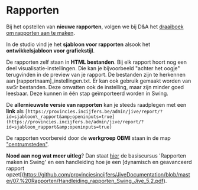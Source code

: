 # Rapporten

Bij het opstellen van **nieuwe rapporten**, volgen we bij D&amp;A het [draaiboek om rapporten aan te maken](https://github.com/provinciesincijfers/JiveDocumentation/blob/master/07.%20Rapporten/Draaiboek%20rapport%20aanmaken.docx).

In de studio vind je het **sjabloon voor rapporten** alsook het **ontwikkelsjabloon voor grafiekstijl**.

De rapporten zelf staan in **HTML bestanden**. Bij elk rapport hoort nog een deel visualisatie-instellingen. Die kan je bijvoorbeeld &quot;achter het oogje&quot; terugvinden in de preview van je rapport. De bestanden zijn te herkennen aan [rapportnaam]\_instellingen.txt. Er kan ook gebruik gemaakt worden van sw5r bestanden. Deze omvatten ook de instelling, maar zijn minder goed leesbaar. Deze kunnen in één stap geïmporteerd worden in Swing.

De **allernieuwste versie van rapporten** kan je steeds raadplegen met een **link** als `[https://provincies.incijfers.be/admin/jive/report/?id=sjabloon\_rapport&amp;openinputs=true](https://provincies.incijfers.be/admin/jive/report/?id=sjabloon_rapport&amp;openinputs=true)`

De rapporten voorbereid door de **werkgroep OBMI** staan in de map [&quot;centrumsteden&quot;](https://github.com/provinciesincijfers/JiveDocumentation/tree/master/07.%20Rapporten/centrumsteden).

**Nood aan nog wat meer uitleg**? Dan staat [hier](https://github.com/provinciesincijfers/JiveDocumentation/blob/master/07.%20Rapporten/Cursus_Swing_rapporten.pdf) de basiscursus &#39;Rapporten maken in Swing&#39; en een handleiding hoe je een [dynamisch en geavanceerd rapport opzet[(https://github.com/provinciesincijfers/JiveDocumentation/blob/master/07.%20Rapporten/Handleiding_rapporten_Swing_Jive_5.2.pdf).
